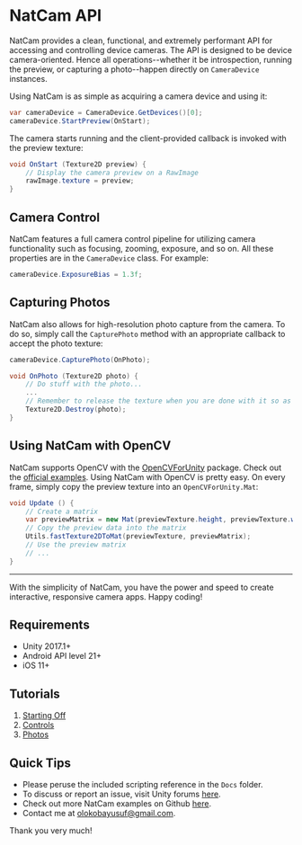 # NatCam API
NatCam provides a clean, functional, and extremely performant API for accessing and controlling device cameras. The API is designed to be device camera-oriented. Hence all operations--whether it be introspection, running the preview, or capturing a photo--happen directly on `CameraDevice` instances.

Using NatCam is as simple as acquiring a camera device and using it:
```csharp
var cameraDevice = CameraDevice.GetDevices()[0];
cameraDevice.StartPreview(OnStart);
```

The camera starts running and the client-provided callback is invoked with the preview texture:
```csharp
void OnStart (Texture2D preview) {
    // Display the camera preview on a RawImage
    rawImage.texture = preview;
}
```

## Camera Control
NatCam features a full camera control pipeline for utilizing camera functionality such as focusing, zooming, exposure, and so on. All these properties are in the `CameraDevice` class. For example:
```csharp
cameraDevice.ExposureBias = 1.3f;
```

## Capturing Photos
NatCam also allows for high-resolution photo capture from the camera. To do so, simply call the `CapturePhoto` method with an appropriate callback to accept the photo texture:
```csharp
cameraDevice.CapturePhoto(OnPhoto);

void OnPhoto (Texture2D photo) {
    // Do stuff with the photo...
    ...
    // Remember to release the texture when you are done with it so as to avoid memory leak
    Texture2D.Destroy(photo); 
}
```

## Using NatCam with OpenCV
NatCam supports OpenCV with the [OpenCVForUnity](https://assetstore.unity.com/packages/tools/integration/opencv-for-unity-21088) package. Check out the [official examples](https://github.com/EnoxSoftware/NatCamWithOpenCVForUnityExample). Using NatCam with OpenCV is pretty easy. On every frame, simply copy the preview texture into an `OpenCVForUnity.Mat`:
```csharp
void Update () {
    // Create a matrix
    var previewMatrix = new Mat(previewTexture.height, previewTexture.width, CvType.CV_8UC4);
    // Copy the preview data into the matrix
    Utils.fastTexture2DToMat(previewTexture, previewMatrix);
    // Use the preview matrix
    // ...
}
```

___

With the simplicity of NatCam, you have the power and speed to create interactive, responsive camera apps. Happy coding!

## Requirements
- Unity 2017.1+
- Android API level 21+
- iOS 11+

## Tutorials
1. [Starting Off](https://medium.com/@olokobayusuf/natcam-tutorial-series-1-starting-off-dc3990f5dab6)
2. [Controls](https://medium.com/@olokobayusuf/natcam-tutorial-series-2-controls-d2e2d0738223)
3. [Photos](https://medium.com/@olokobayusuf/natcam-tutorial-series-3-photos-e28361b83cf8)

## Quick Tips
- Please peruse the included scripting reference in the `Docs` folder.
- To discuss or report an issue, visit Unity forums [here](http://forum.unity3d.com/threads/natcam-device-camera-api.374690/).
- Check out more NatCam examples on Github [here](https://github.com/olokobayusuf?tab=repositories).
- Contact me at [olokobayusuf@gmail.com](mailto:olokobayusuf@gmail.com).

Thank you very much!